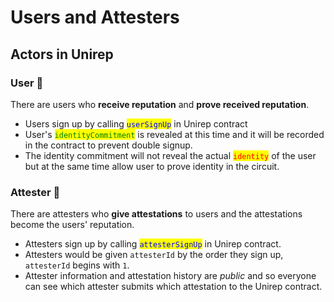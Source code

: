 # Users and Attesters

## Actors in Unirep

### User 👤

There are users who **receive reputation** and **prove received reputation**.

* Users sign up by calling <mark style="color:blue;">`userSignUp`</mark> in Unirep contract
* User's <mark style="color:green;">`identityCommitment`</mark> is revealed at this time and it will be recorded in the contract to prevent double signup.
* The identity commitment will not reveal the actual <mark style="color:red;">`identity`</mark> of the user but at the same time allow user to prove identity in the circuit.

### Attester 👑

There are attesters who **give attestations** to users and the attestations become the users' reputation.

* Attesters sign up by calling <mark style="color:blue;">`attesterSignUp`</mark> in Unirep contract.
* Attesters would be given `attesterId` by the order they sign up, `attesterId` begins with `1`.
* Attester information and attestation history are _public_ and so everyone can see which attester submits which attestation to the Unirep contract.
